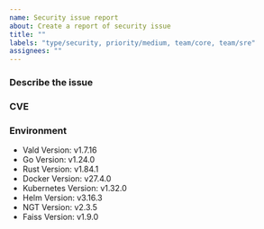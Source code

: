 ```yaml
---
name: Security issue report
about: Create a report of security issue
title: ""
labels: "type/security, priority/medium, team/core, team/sre"
assignees: ""
---
```


### Describe the issue

<!-- A clear and concise description of what the issue is. -->

### CVE

### Environment

<!--- Please change the versions below along with your environment -->

- Vald Version: v1.7.16
- Go Version: v1.24.0
- Rust Version: v1.84.1
- Docker Version: v27.4.0
- Kubernetes Version: v1.32.0
- Helm Version: v3.16.3
- NGT Version: v2.3.5
- Faiss Version: v1.9.0
